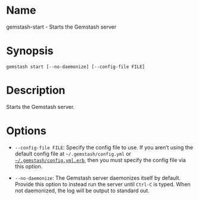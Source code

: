 <!--Automatically generated by Pandoc -->

# Name

gemstash-start - Starts the Gemstash server

# Synopsis

`gemstash start [--no-daemonize] [--config-file FILE]`

# Description

Starts the Gemstash server.

# Options

  - `--config-file FILE`: Specify the config file to use. If you aren’t
    using the default config file at `~/.gemstash/config.yml` or
    [`~/.gemstash/config.yml.erb`](gemstash-customize.7.md#erb-parsed-config),
    then you must specify the config file via this option.

  - `--no-daemonize`: The Gemstash server daemonizes itself by default.
    Provide this option to instead run the server until `Ctrl-C` is
    typed. When not daemonized, the log will be output to standard out.
